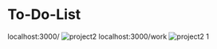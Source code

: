 # To-Do-List
localhost:3000/
![project2](https://user-images.githubusercontent.com/64508977/213981575-f5a8bb4e-00ad-4241-b368-c0de3ca0eefa.jpg)
localhost:3000/work
![project2 1](https://user-images.githubusercontent.com/64508977/213981584-6d911aa8-fd43-4b9a-9d38-c027500e6979.jpg)
